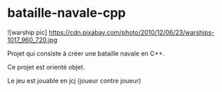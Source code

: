# bataille-navale-cpp

![warship pic] https://cdn.pixabay.com/photo/2010/12/06/23/warships-1017_960_720.jpg

Projet qui consiste à créer une bataille navale en C++.

Ce projet est orienté objet.

Le jeu est jouable en jcj (joueur contre joueur)
